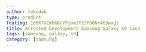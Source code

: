 ```yaml
---
author: tokodab
type: product
featimg: 106K7XCmbG6GYPjomJYiSPO0hr4b3wagt
title: Arrested Development Samsung Galaxy S9 Case
tags: [samsung, galaxy, s9]
category: [samsung]
---
```

